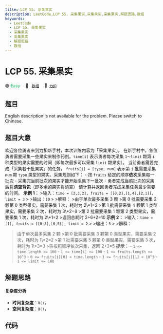 ```yaml
---
title: LCP 55. 采集果实
description: LeetCode,LCP 55. 采集果实,采集果实,采集果实,解题思路,数组
keywords:
  - LeetCode
  - LCP 55. 采集果实
  - 采集果实
  - 采集果实
  - 解题思路
  - 数组
---
```


# LCP 55. 采集果实

🟢 <font color=#15bd66>Easy</font>&emsp; 🔖&ensp; [`数组`](/tag/array.md)&emsp; 🔗&ensp;[`力扣`](https://leetcode.cn/problems/PTXy4P)

## 题目

English description is not available for the problem. Please switch to
Chinese.


## 题目大意

欢迎各位勇者来到力扣新手村，本次训练内容为「采集果实」。 在新手村中，各位勇者需要采集一些果实来制作药剂。`time[i]` 表示勇者每次采集
`1～limit` 颗第 `i` 种类型的果实需要的时间（即每次最多可以采集 `limit` 颗果实）。 当前勇者需要完成「采集若干批果实」的任务，
`fruits[j] = [type, num]` 表示第 `j` 批需要采集 `num` 颗 `type` 类型的果实。采集规则如下： \- 按
`fruits` 给定的顺序**依次**采集每一批次 \- 采集完当前批次的果实才能开始采集下一批次 \-
勇者完成当前批次的采集后将**清空背包**（即多余的果实将清空） 请计算并返回勇者完成采集任务最少需要的时间。 **示例 1：** >输入：`time =
[2,3,2], fruits = [[0,2],[1,4],[2,1]], limit = 3` > >输出：`10` > >解释： >由于单次最多采集
3 颗 >第 0 批需要采集 2 颗第 0 类型果实，需要采集 1 次，耗时为 2\\*1=2 >第 1 批需要采集 4 颗第 1 类型果实，需要采集 2
次，耗时为 3\\*2=6 >第 2 批需要采集 1 颗第 2 类型果实，需要采集 1 次，耗时为 2\\*1=2 >返回总耗时 2+6+2=10 **示例
2：** >输入：`time = [1], fruits = [[0,3],[0,5]], limit = 2` > >输出：`5` > >解释：
>由于单次最多采集 2 颗 >第 0 批需要采集 3 颗第 0 类型果实，需要采集 2 次，耗时为 1\\*2=2 >第 1 批需要采集 5 颗第 0
类型果实，需要采集 3 次，耗时为 1\\*3=3 >需按照顺序依次采集，返回 2+3=5 **提示：** \- `1 <= time.length <=
100` \- `1 <= time[i] <= 100` \- `1 <= fruits.length <= 10^3` \- `0 <=
fruits[i][0] < time.length` \- `1 <= fruits[i][1] < 10^3` \- `1 <= limit <=
100`


## 解题思路

#### 复杂度分析

- **时间复杂度**：`O()`，
- **空间复杂度**：`O()`，

## 代码

```javascript

```